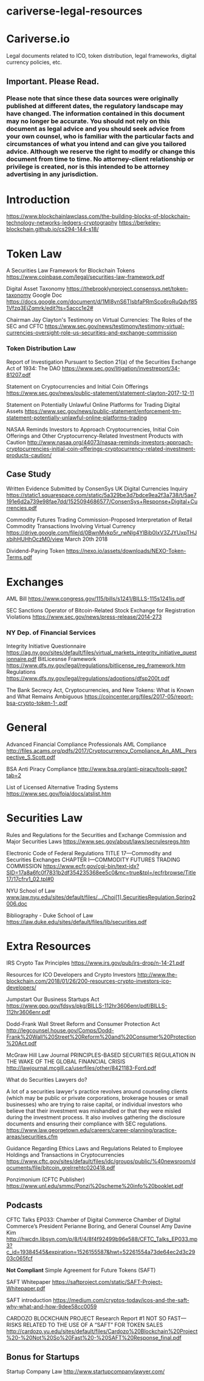 # cariverse-legal-resources
# Cariverse.io
Legal documents related to ICO, token distribution, legal frameworks, digital currency policies, etc.

## Important. Please Read. 
### Please note that since these data sources were originally published at different dates, the regulatory landscape may have changed. The information contained in this document may no longer be accurate. You should not rely on this document as legal advice and you should seek advice from your own counsel, who is familiar with the particular facts and circumstances of what you intend and can give you tailored advice. Although we reserve the right to modify or change this document from time to time. No attorney-client relationship or privilege is created, nor is this intended to be attorney advertising in any jurisdiction. 

# Introduction
https://www.blockchainlawclass.com/the-building-blocks-of-blockchain-technology-networks-ledgers-cryptography
https://berkeley-blockchain.github.io/cs294-144-s18/

# Token Law

A Securities Law Framework for Blockchain Tokens
https://www.coinbase.com/legal/securities-law-framework.pdf

Digital Asset Taxonomy
https://thebrooklynproject.consensys.net/token-taxonomy
Google Doc
https://docs.google.com/document/d/1MI8ynS6TIsbfaPRmSco6roRuQdyf851Vfzq3EjZqmrk/edit?ts=5accc1e2#

Chairman Jay Clayton's Testimony on Virtual Currencies: The Roles of the SEC and CFTC
https://www.sec.gov/news/testimony/testimony-virtual-currencies-oversight-role-us-securities-and-exchange-commission

### Token Distribution Law
Report of Investigation Pursuant to Section 21(a) of the Securities Exchange Act of 1934:
The DAO
https://www.sec.gov/litigation/investreport/34-81207.pdf

Statement on Cryptocurrencies and Initial Coin Offerings
https://www.sec.gov/news/public-statement/statement-clayton-2017-12-11

Statement on Potentially Unlawful Online Platforms for Trading Digital Assets
https://www.sec.gov/news/public-statement/enforcement-tm-statement-potentially-unlawful-online-platforms-trading


NASAA Reminds Investors to Approach Cryptocurrencies, Initial Coin Offerings and Other Cryptocurrency-Related Investment Products with Caution
http://www.nasaa.org/44073/nasaa-reminds-investors-approach-cryptocurrencies-initial-coin-offerings-cryptocurrency-related-investment-products-caution/

## Case Study

Written Evidence Submitted by ConsenSys
UK Digital Currencies Inquiry
https://static1.squarespace.com/static/5a329be3d7bdce9ea2f3a738/t/5ae7191e6d2a739e98fae7dd/1525094686577/ConsenSys+Response+Digital+Currencies.pdf

Commodity Futures Trading Commission-Proposed Interpretation of Retail Commodity Transactions Involving Virtual Currency
https://drive.google.com/file/d/0BwnMvkp5r_rwNlg4YlBib0IxV3ZJYUxpTHJxbjhHUHhOczM0/view
March 20th 2018

Dividend-Paying Token
https://nexo.io/assets/downloads/NEXO-Token-Terms.pdf

# Exchanges
AML Bill
https://www.congress.gov/115/bills/s1241/BILLS-115s1241is.pdf

SEC Sanctions Operator of Bitcoin-Related Stock Exchange for Registration Violations
https://www.sec.gov/news/press-release/2014-273

### NY Dep. of Financial Services
Integrity Initiative Questionnaire
https://ag.ny.gov/sites/default/files/virtual_markets_integrity_initiative_questionnaire.pdf
BitLicesnse Framework
https://www.dfs.ny.gov/legal/regulations/bitlicense_reg_framework.htm 
Regulations
https://www.dfs.ny.gov/legal/regulations/adoptions/dfsp200t.pdf

The Bank Secrecy Act, Cryptocurrencies,
and New Tokens: What is Known and
What Remains Ambiguous
https://coincenter.org/files/2017-05/report-bsa-crypto-token-1-.pdf

# General
Advanced Financial Compliance Professionals
AML Compliance
http://files.acams.org/pdfs/2017/Cryptocurrency_Compliance_An_AML_Perspective_S.Scott.pdf

BSA Anti Piracy Compliance
http://www.bsa.org/anti-piracy/tools-page?tab=2
 
List of Licensed Alternative Trading Systems
https://www.sec.gov/foia/docs/atslist.htm
 
# Securities Law
	
Rules and Regulations for the Securities and Exchange Commission and Major Securities Laws
https://www.sec.gov/about/laws/secrulesregs.htm

Electronic Code of Federal Regulations
TITLE 17—Commodity and Securities Exchanges
CHAPTER I—COMMODITY FUTURES TRADING COMMISSION
https://www.ecfr.gov/cgi-bin/text-idx?SID=17a8a6fc0f7831b2df354235368ee5c0&mc=true&tpl=/ecfrbrowse/Title17/17cfrv1_02.tpl#0

NYU School of Law
www.law.nyu.edu/sites/default/files/.../Choi[1].SecuritiesRegulation.Spring2006.doc

Bibliography - Duke School of Law
https://law.duke.edu/sites/default/files/lib/securities.pdf

# Extra Resources

IRS Crypto Tax Principles
https://www.irs.gov/pub/irs-drop/n-14-21.pdf

Resources for ICO Developers and Crypto Investors
http://www.the-blockchain.com/2018/01/26/200-resources-crypto-investors-ico-developers/

Jumpstart Our Business Startups Act
https://www.gpo.gov/fdsys/pkg/BILLS-112hr3606enr/pdf/BILLS-112hr3606enr.pdf

Dodd-Frank Wall Street Reform and Consumer Protection
Act 
http://legcounsel.house.gov/Comps/Dodd-Frank%20Wall%20Street%20Reform%20and%20Consumer%20Protection%20Act.pdf

McGraw Hill Law Journal
PRINCIPLES-BASED SECURITIES REGULATION IN THE
WAKE OF THE GLOBAL FINANCIAL CRISIS
http://lawjournal.mcgill.ca/userfiles/other/8421183-Ford.pdf

What do Securities Lawyers do?

A lot of a securities lawyer's practice revolves around counseling clients (which may be public or private corporations, brokerage houses or small businesses) who are trying to raise capital, or individual investors who believe that their investment was mishandled or that they were misled during the investment process. It also involves gathering the disclosure documents and ensuring their compliance with SEC regulations.
https://www.law.georgetown.edu/careers/career-planning/practice-areas/securities.cfm

Guidance Regarding Ethics Laws and Regulations Related to Employee
Holdings and Transactions in Cryptocurrencies 
https://www.cftc.gov/sites/default/files/idc/groups/public/%40newsroom/documents/file/bitcoin_grelrrehtc020418.pdf

Ponzimonium (CFTC Publisher)
https://www.unl.edu/smmc/Ponzi%20scheme%20info%20booklet.pdf

## Podcasts
CFTC Talks EP033: Chamber of Digital Commerce
Chamber of Digital Commerce’s President Perianne Boring, and General Counsel Amy Davine Kim
http://hwcdn.libsyn.com/p/8/f/4/8f4f92499b96e588/CFTC_Talks_EP033.mp3?c_id=19384545&expiration=1526155587&hwt=52261554a73de64ec2d3c2903c065fcf

**Not Compliant** Simple Agreement for Future Tokens (SAFT)

SAFT Whitepaper
https://saftproject.com/static/SAFT-Project-Whitepaper.pdf

SAFT introduction
https://medium.com/cryptos-today/icos-and-the-saft-why-what-and-how-9dee58cc0059

CARDOZO BLOCKCHAIN PROJECT
Research Report #1
NOT SO FAST—RISKS RELATED TO THE
USE OF A “SAFT” FOR TOKEN SALES
http://cardozo.yu.edu/sites/default/files/Cardozo%20Blockchain%20Project%20-%20Not%20So%20Fast%20-%20SAFT%20Response_final.pdf


## Bonus for Startups
Startup Company Law
http://www.startupcompanylawyer.com/
